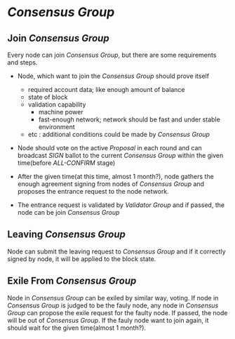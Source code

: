 # *Consensus Group*

## Join *Consensus Group*

Every node can join *Consensus Group*, but there are some requirements and steps.

* Node, which want to join the *Consensus Group* should prove itself
    - required account data; like enough amount of balance
    - state of block
    - validation capability
        - machine power
        - fast-enough network; network should be fast and under stable environment
    - etc : additional conditions could be made by *Consensus Group*

* Node should vote on the active *Proposal* in each round and can broadcast *SIGN* ballot to the current *Consensus Group* within the given time(before *ALL-CONFIRM* stage)
* After the given time(at this time, almost 1 month?), node gathers the enough agreement signing from nodes of *Consensus Group* and proposes the entrance request to the node network.
* The entrance request is validated by *Validator Group* and if passed, the node can be join *Consensus Group*

## Leaving *Consensus Group*

Node can submit the leaving request to *Consensus Group* and if it correctly signed by node, it will be applied to the block state.

## Exile From *Consensus Group*

Node in *Consensus Group* can be exiled by similar way, voting. If node in *Consensus Group* is judged to be the fauly node, any node in *Consensus Group* can propose the exile request for the faulty node. If passed, the node will be out of *Consensus Group*. If the fauly node want to join again, it should wait for the given time(almost 1 month?).
